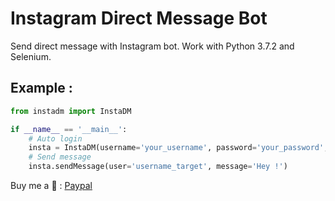 # Instagram Direct Message Bot

Send direct message with Instagram bot. Work with Python 3.7.2 and Selenium.

## Example : 

```python
from instadm import InstaDM

if __name__ == '__main__':
	# Auto login
	insta = InstaDM(username='your_username', password='your_password', headless=False)
	# Send message
	insta.sendMessage(user='username_target', message='Hey !')
```


Buy me a 🍺 : [Paypal](https://www.paypal.me/camtosh/7)